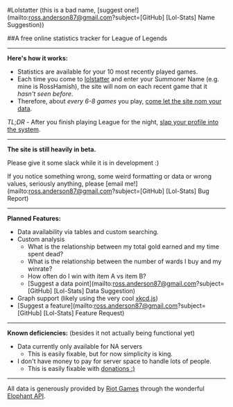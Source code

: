 #Lolstatter
(this is a bad name, [suggest one!](mailto:ross.anderson87@gmail.com?subject=[GitHub] [Lol-Stats] Name Suggestion))

##A free online statistics tracker for League of Legends

---

**Here's how it works:**

- Statistics are available for your 10 most recently played games.
- Each time you come to [lolstatter](http://www.rosshamish.netau.net/lol/) and enter your Summoner Name (e.g. mine is RossHamish), the site will nom on each recent game that it *hasn't seen before*.
- Therefore, about *every 6-8 games* you play, [come let the site nom your data](http://www.rosshamish.netau.net/lol/).

*TL;DR* - After you finish playing League for the night, [slap your profile into the system](http://www.rosshamish.netau.net/lol/).

---

**The site is still heavily in beta.**

Please give it some slack while it is in development :) 

If you notice something wrong, some weird formatting or data or wrong values, seriously anything, please [email me!](mailto:ross.anderson87@gmail.com?subject=[GitHub] [Lol-Stats] Bug Report)

---
**Planned Features:**

- Data availability via tables and custom searching.
- Custom analysis
    - What is the relationship between my total gold earned and my time spent dead?
    - What is the relationship between the number of wards I buy and my winrate?
    - How often do I win with item A vs item B?
    - [Suggest a data point](mailto:ross.anderson87@gmail.com?subject=[GitHub] [Lol-Stats] Data Suggestion)
- Graph support (likely using the very cool [xkcd.js](http://dan.iel.fm/xkcd/))
- [Suggest a feature](mailto:ross.anderson87@gmail.com?subject=[GitHub] [Lol-Stats] Feature Request)

---

**Known deficiencies:** (besides it not actually being functional yet)

- Data currently only available for NA servers
    - This is easily fixable, but for now simplicity is king.
- I don't have money to pay for server space to handle lots of people.
    - This is easily fixable with [donations :)](https://www.paypal.com/cgi-bin/webscr?cmd=_donations&business=5AK9LPZFB54L8&lc=CA&item_name=RossHamish%20Lol%2dStats%20Server&currency_code=CAD&bn=PP%2dDonationsBF%3abtn_donateCC_LG%2egif%3aNonHosted)

---

All data is generously provided by [Riot Games](http://www.leagueoflegends.com) through the wonderful [Elophant API](http://www.elophant.com/developers/).
